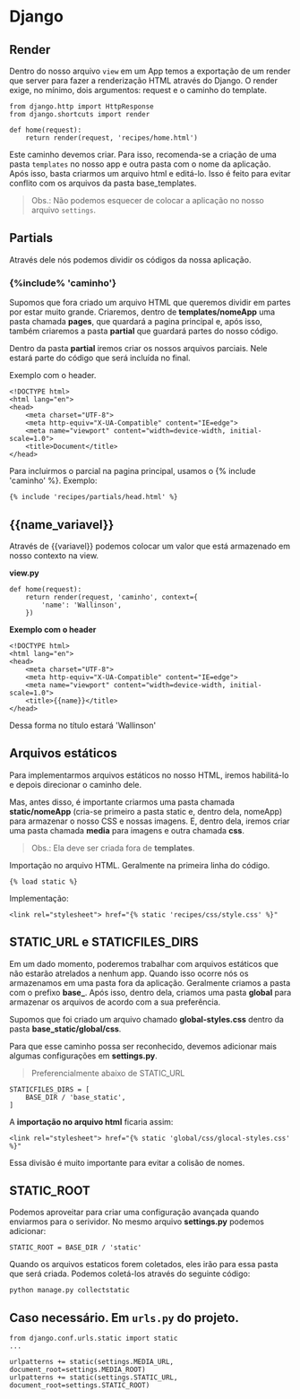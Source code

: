 # Django

## Render
Dentro do nosso arquivo `view` em um App temos a exportação de um render que server para fazer a renderização HTML através do Django. O render exige, no mínimo, dois argumentos: request e o caminho do template. 
```
from django.http import HttpResponse
from django.shortcuts import render

def home(request):
    return render(request, 'recipes/home.html')
```

Este caminho devemos criar. Para isso, recomenda-se a criação de uma pasta `templates` no nosso app e outra pasta com o nome da aplicação. Após isso, basta criarmos um arquivo html e editá-lo. Isso é feito para evitar conflito com os arquivos da pasta base_templates.

> Obs.: Não podemos esquecer de colocar a aplicação no nosso arquivo `settings`.

## Partials
Através dele nós podemos dividir os códigos da nossa aplicação.

### {%include% 'caminho'}
Supomos que fora criado um arquivo HTML que queremos dividir em partes por estar muito grande. Criaremos, dentro de **templates/nomeApp** uma pasta chamada **pages**, que quardará a pagina principal e, após isso, também criaremos a pasta **partial** que guardará partes do nosso código.

Dentro da pasta **partial** iremos criar os nossos arquivos parciais. Nele estará parte do código que será incluída no final.

Exemplo com o header.
```
<!DOCTYPE html>
<html lang="en">
<head>
    <meta charset="UTF-8">
    <meta http-equiv="X-UA-Compatible" content="IE=edge">
    <meta name="viewport" content="width=device-width, initial-scale=1.0">
    <title>Document</title>
</head>
```

Para incluirmos o parcial na pagina principal, usamos o {% include 'caminho' %}. Exemplo:
```
{% include 'recipes/partials/head.html' %}
```

## {{name_variavel}}
Através de {{variavel}} podemos colocar um valor que está armazenado em nosso contexto na view.

**view.py**
```
def home(request):
    return render(request, 'caminho', context={
        'name': 'Wallinson',
    })
```

**Exemplo com o header**
```
<!DOCTYPE html>
<html lang="en">
<head>
    <meta charset="UTF-8">
    <meta http-equiv="X-UA-Compatible" content="IE=edge">
    <meta name="viewport" content="width=device-width, initial-scale=1.0">
    <title>{{name}}</title>
</head>
```

Dessa forma no título estará 'Wallinson'

## Arquivos estáticos
Para implementarmos arquivos estáticos no nosso HTML, iremos habilitá-lo e depois direcionar o caminho dele. 

Mas, antes disso, é importante criarmos uma pasta chamada **static/nomeApp** (cria-se primeiro a pasta static e, dentro dela, nomeApp) para armazenar o nosso CSS e nossas imagens. E, dentro dela, iremos criar uma pasta chamada **media** para imagens e outra chamada **css**.
> Obs.: Ela deve ser criada fora de **templates**.

Importação no arquivo HTML. Geralmente na primeira linha do código.
```
{% load static %}
```

Implementação:
```
<link rel="stylesheet"> href="{% static 'recipes/css/style.css' %}"
```

## STATIC_URL e STATICFILES_DIRS
Em um dado momento, poderemos trabalhar com arquivos estáticos que não estarão atrelados a nenhum app. Quando isso ocorre nós os armazenamos em uma pasta fora da aplicação. Geralmente criamos a pasta com o prefixo **base_**. Após isso, dentro dela, criamos uma pasta **global** para armazenar os arquivos de acordo com a sua preferência.

Supomos que foi criado um arquivo chamado **global-styles.css** dentro da pasta **base_static/global/css**.

Para que esse caminho possa ser reconhecido, devemos adicionar mais algumas configurações em **settings.py**.
>Preferencialmente abaixo de STATIC_URL
```
STATICFILES_DIRS = [
    BASE_DIR / 'base_static',
]
```

A **importação no arquivo html** ficaria assim:
```
<link rel="stylesheet"> href="{% static 'global/css/glocal-styles.css' %}"
```

Essa divisão é muito importante para evitar a colisão de nomes.

## STATIC_ROOT
Podemos aproveitar para criar uma configuração avançada quando enviarmos para o serividor. No mesmo arquivo **settings.py** podemos adicionar:
```
STATIC_ROOT = BASE_DIR / 'static'
```

Quando os arquivos estaticos forem coletados, eles irão para essa pasta que será criada.
Podemos coletá-los através do seguinte código:
```
python manage.py collectstatic
```

## Caso necessário. Em `urls.py` do projeto.
```
from django.conf.urls.static import static
...

urlpatterns += static(settings.MEDIA_URL, document_root=settings.MEDIA_ROOT)
urlpatterns += static(settings.STATIC_URL, document_root=settings.STATIC_ROOT)
```